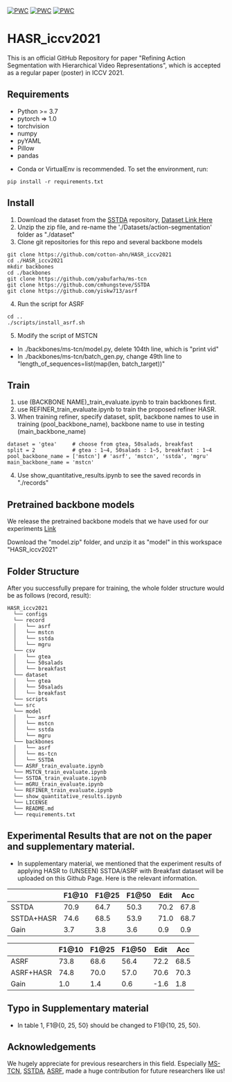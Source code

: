 [![PWC](https://img.shields.io/endpoint.svg?url=https://paperswithcode.com/badge/refining-action-segmentation-with/action-segmentation-on-50-salads-1)](https://paperswithcode.com/sota/action-segmentation-on-50-salads-1?p=refining-action-segmentation-with)
[![PWC](https://img.shields.io/endpoint.svg?url=https://paperswithcode.com/badge/refining-action-segmentation-with/action-segmentation-on-breakfast-1)](https://paperswithcode.com/sota/action-segmentation-on-breakfast-1?p=refining-action-segmentation-with)
[![PWC](https://img.shields.io/endpoint.svg?url=https://paperswithcode.com/badge/refining-action-segmentation-with/action-segmentation-on-gtea-1)](https://paperswithcode.com/sota/action-segmentation-on-gtea-1?p=refining-action-segmentation-with)
# HASR_iccv2021
This is an official GitHub Repository for paper "Refining Action Segmentation with Hierarchical Video Representations", which is accepted as a regular paper (poster) in ICCV 2021.

## Requirements
* Python >= 3.7
* pytorch => 1.0
* torchvision
* numpy
* pyYAML
* Pillow
* pandas
- Conda or VirtualEnv is recommended. To set the environment, run:
```
pip install -r requirements.txt
```


## Install
1. Download the dataset from the [SSTDA](https://github.com/cmhungsteve/SSTDA) repository, [Dataset Link Here](https://www.dropbox.com/s/kc1oyz79rr2znmh/Datasets.zip?dl=0)
2. Unzip the zip file, and re-name the './Datasets/action-segmentation' folder as "./dataset"
3. Clone git repositories for this repo and several backbone models
```
git clone https://github.com/cotton-ahn/HASR_iccv2021
cd ./HASR_iccv2021
mkdir backbones
cd ./backbones
git clone https://github.com/yabufarha/ms-tcn
git clone https://github.com/cmhungsteve/SSTDA
git clone https://github.com/yiskw713/asrf
```
4. Run the script for ASRF
```
cd ..
./scripts/install_asrf.sh
```
5. Modify the script of MSTCN
* In ./backbones/ms-tcn/model.py, delete 104th line, which is "print vid"
* In ./backbones/ms-tcn/batch_gen.py, change 49th line to "length_of_sequences=list(map(len, batch_target))"

## Train
1. use (BACKBONE NAME)_train_evaluate.ipynb to train backbones first.
2. use REFINER_train_evaluate.ipynb to train the proposed refiner HASR.
3. When training refiner, specify dataset, split, backbone names to use in training (pool_backbone_name), backbone name to use in testing (main_backbone_name)
```
dataset = 'gtea'     # choose from gtea, 50salads, breakfast
split = 2            # gtea : 1~4, 50salads : 1~5, breakfast : 1~4
pool_backbone_name = ['mstcn'] # 'asrf', 'mstcn', 'sstda', 'mgru'
main_backbone_name = 'mstcn'
```
4. Use show_quantitative_results.ipynb to see the saved records in "./records"

## Pretrained backbone models
We release the pretrained backbone models that we have used for our experiments [Link](https://drive.google.com/file/d/1ExYJQa0PN_okVTY4NdZV5lPVhJDmuXTV/view?usp=sharing)

Download the "model.zip" folder, and unzip it as "model" in this workspace "HASR_iccv2021"

## Folder Structure
After you successfully prepare for training, the whole folder structure would be as follows (record, result):
```
HASR_iccv2021
  └── configs
  └── record
  │   └── asrf
  │   └── mstcn
  │   └── sstda
  │   └── mgru
  └── csv
  │   └── gtea
  │   └── 50salads
  │   └── breakfast  
  └── dataset
  │   └── gtea
  │   └── 50salads
  │   └── breakfast  
  └── scripts
  └── src
  └── model
  │   └── asrf
  │   └── mstcn
  │   └── sstda
  │   └── mgru
  └── backbones
  │   └── asrf
  │   └── ms-tcn
  │   └── SSTDA
  └── ASRF_train_evaluate.ipynb
  └── MSTCN_train_evaluate.ipynb
  └── SSTDA_train_evaluate.ipynb
  └── mGRU_train_evaluate.ipynb
  └── REFINER_train_evaluate.ipynb
  └── show_quantitative_results.ipynb
  └── LICENSE
  └── README.md
  └── requirements.txt
```

## Experimental Results that are not on the paper and supplementary material.
- In supplementary material, we mentioned that the experiment results of applying HASR to (UNSEEN) SSTDA/ASRF with Breakfast dataset will be uploaded on this Github Page. Here is the relevant information. 

|  | F1@10 | F1@25 | F1@50 | Edit | Acc |
|---|---|---|---|---|---|
| SSTDA | 70.9 | 64.7 | 50.3 | 70.2 | 67.8 |
| SSTDA+HASR | 74.6 | 68.5 | 53.9 | 71.0 | 68.7 |
| Gain | 3.7 | 3.8 | 3.6 | 0.9 | 0.9 |

|  | F1@10 | F1@25 | F1@50 | Edit | Acc |
|---|---|---|---|---|---|
| ASRF | 73.8 | 68.6 | 56.4 | 72.2 | 68.5 |
| ASRF+HASR | 74.8 | 70.0 | 57.0 | 70.6 | 70.3 | 
| Gain | 1.0 | 1.4 | 0.6 | -1.6 | 1.8 | 


## Typo in Supplementary material
- In table 1, F1@{0, 25, 50} should be changed to F1@{10, 25, 50}.

## Acknowledgements
We hugely appreciate for previous researchers in this field. Especially [MS-TCN](https://github.com/yabufarha/ms-tcn), [SSTDA](https://github.com/cmhungsteve/SSTDA), [ASRF](https://github.com/yiskw713/asrf), made a huge contribution for future researchers like us!

